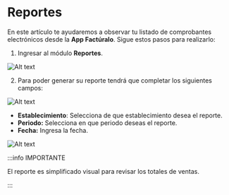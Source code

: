# Reportes

En este artículo te ayudaremos a observar tu listado de comprobantes electrónicos desde la **App Factúralo**. Sigue estos pasos para realizarlo:

1. Ingresar al módulo **Reportes**.

![Alt text](img/caja7.jpg)

2. Para poder generar su reporte tendrá que completar los siguientes campos:

![Alt text](img/caja6.jpg)

- **Establecimiento**: Selecciona de que establecimiento desea el reporte.
- **Periodo:** Selecciona en que periodo deseas el reporte.
- **Fecha:** Ingresa la fecha.

![Alt text](img/cotiza.jpg)

:::info IMPORTANTE

El reporte es simplificado visual para revisar los totales de ventas.

:::
